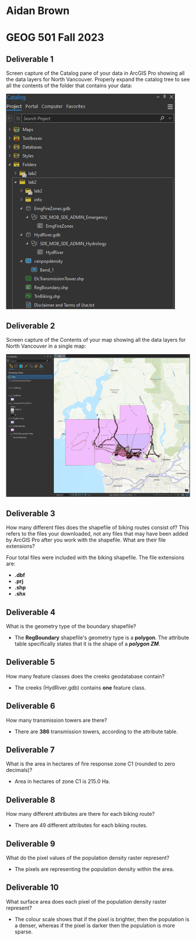 

# Aidan Brown
# GEOG 501 Fall 2023



## **Deliverable 1**

Screen capture of the Catalog pane of your data in ArcGIS Pro showing all the data layers for
North Vancouver. Properly expand the catalog tree to see all the contents of the folder that contains your data:

![Pasted image 20230907102759.png](../../attachments/Pasted%20image%2020230907102759.png)

## **Deliverable 2**

Screen capture of the Contents of your map showing all the data layers for North Vancouver in
a single map:

![Pasted image 20230907103347.png](../../attachments/Pasted%20image%2020230907103347.png)


## **Deliverable 3**

How many different files does the shapefile of biking routes consist of? This refers to the files
your downloaded, not any files that may have been added by ArcGIS Pro after you work with the shapefile. What are their file extensions?

Four total files were included with the biking  shapefile. The file extensions are:

- **.dbf**
- **.prj**
- **.shp**
- **.shx**

## **Deliverable 4**

What is the geometry type of the boundary shapefile?

- The **RegBoundary** shapefile's geometry type is a **polygon**. The attribute table specifically states that it is the shape of a ***polygon ZM***.

## **Deliverable 5**


How many feature classes does the creeks geodatabase contain?

- The creeks (HydRiver.gdb) contains **one** feature class.

## Deliverable 6

 How many transmission towers are there?

- There are **386** transmission towers, according to the attribute table.

## Deliverable 7

What is the area in hectares of fire response zone C1 (rounded to zero decimals)?

- Area in hectares of zone C1 is 215.0 Ha.

## Deliverable 8

How many different attributes are there for each biking route?

- There are 49 different attributes for each biking routes.

## Deliverable 9

What do the pixel values of the population density raster represent?

- The pixels are representing the population density within the area. 


## Deliverable 10

What surface area does each pixel of the population density raster represent?

- The colour scale shows that if the pixel is brighter, then the population is a denser, whereas if the pixel is darker then the population is more sparse.